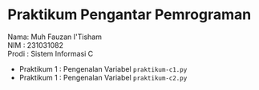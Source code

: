 # Praktikum Pengantar Pemrograman
<div> Nama: Muh Fauzan I'Tisham </div>
<div> NIM : 231031082 </div>
<div> Prodi : Sistem Informasi C </div>

* Praktikum 1 : Pengenalan Variabel `praktikum-c1.py`
* Praktikum 1 : Pengenalan Variabel `praktikum-c2.py`
